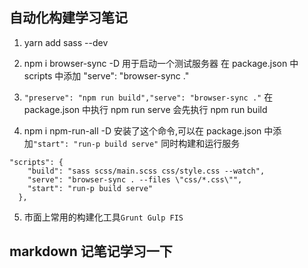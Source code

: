 ## 自动化构建学习笔记

1. yarn add sass --dev
2. npm i browser-sync -D 用于启动一个测试服务器
   在 package.json 中 scripts 中添加 "serve": "browser-sync ."

3. `"preserve": "npm run build","serve": "browser-sync ."` 在 package.json 中执行 npm run serve 会先执行 npm run build

4. npm i npm-run-all -D 安装了这个命令,可以在 package.json 中添加`"start": "run-p build serve"` 同时构建和运行服务

```
"scripts": {
    "build": "sass scss/main.scss css/style.css --watch",
    "serve": "browser-sync . --files \"css/*.css\"",
    "start": "run-p build serve"
  },
```

5. 市面上常用的构建化工具`Grunt Gulp FIS`

## markdown 记笔记学习一下

